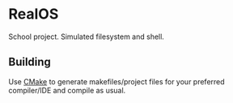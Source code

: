 # RealOS
School project. Simulated filesystem and shell.

## Building
Use [CMake](http://www.cmake.org/) to generate makefiles/project files for your preferred compiler/IDE and compile as usual.

